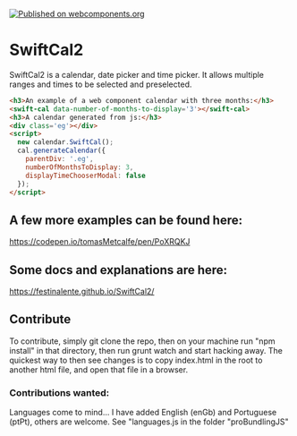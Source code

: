 [![Published on webcomponents.org](https://img.shields.io/badge/webcomponents.org-published-blue.svg)](https://www.webcomponents.org/element/tomasMetcalfe/swiftcal2)
# SwiftCal2
SwiftCal2 is a calendar, date picker and time picker. It allows multiple ranges and times to be selected and preselected.

<!--
```
<custom-element-demo>
  <template>
    <script defer src="https://cdn.jsdelivr.net/gh/festinalente/SwiftCal2/clientSideJS/calendar.js"></script>
  </template>
</custom-element-demo>
```
-->
```html
<h3>An example of a web component calendar with three months:</h3>
<swift-cal data-number-of-months-to-display='3'></swift-cal>
<h3>A calendar generated from js:</h3>
<div class='eg'></div>
<script>
  new calendar.SwiftCal();
  cal.generateCalendar({ 
    parentDiv: '.eg', 
    numberOfMonthsToDisplay: 3,
    displayTimeChooserModal: false
  });
</script>
```
## A few more examples can be found here: 
https://codepen.io/tomasMetcalfe/pen/PoXRQKJ

## Some docs and explanations are here: 
https://festinalente.github.io/SwiftCal2/

## Contribute
To contribute, simply git clone the repo, then on your machine run "npm install" in that directory, then run grunt watch and start hacking away. The quickest way to then see changes is to copy index.html in the root to another html file, and open that file in a browser. 
### Contributions wanted: 
Languages come to mind... I have added English (enGb) and Portuguese (ptPt), others are welcome. See
"languages.js in the folder "proBundlingJS"
